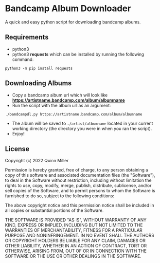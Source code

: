# Bandcamp Album Downloader
A quick and easy python script for downloading bandcamp albums.

## Requirements
- python3
- python3 __requests__ which can be installed by running the following command:
```shell
python3 -m pip install requests
```

## Downloading Albums
- Copy a bandcamp album url which will look like __https://artistname.bandcamp.com/album/albumname__
- Run the script with the album url as an argument:
```shell
./bandcampdl.py https://artistname.bandcamp.com/album/albumname
```
- The album will be saved to ```./artist/albumname``` located in your current working directory (the directory you were in when you ran the script).
- Enjoy!

## License
Copyright (c) 2022 Quinn Miller

Permission is hereby granted, free of charge, to any person obtaining a copy of this software and associated documentation files (the "Software"), to deal in the Software without restriction, including without limitation the rights to use, copy, modify, merge, publish, distribute, sublicense, and/or sell copies of the Software, and to permit persons to whom the Software is furnished to do so, subject to the following conditions:

The above copyright notice and this permission notice shall be included in all copies or substantial portions of the Software.

THE SOFTWARE IS PROVIDED "AS IS", WITHOUT WARRANTY OF ANY KIND, EXPRESS OR IMPLIED, INCLUDING BUT NOT LIMITED TO THE WARRANTIES OF MERCHANTABILITY, FITNESS FOR A PARTICULAR PURPOSE AND NONINFRINGEMENT. IN NO EVENT SHALL THE AUTHORS OR COPYRIGHT HOLDERS BE LIABLE FOR ANY CLAIM, DAMAGES OR OTHER LIABILITY, WHETHER IN AN ACTION OF CONTRACT, TORT OR OTHERWISE, ARISING FROM, OUT OF OR IN CONNECTION WITH THE SOFTWARE OR THE USE OR OTHER DEALINGS IN THE SOFTWARE.
